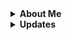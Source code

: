 <details>
  <summary><b>About Me</b></summary>
  
  Hello, I Love Newfies!
</details>

<details>
  <summary><b>Updates</b></summary>
  <br>
    <details>
    <summary><b>April 10, 2024</b></summary>
    
  - Added Ubuntu Tile font to [GsLibrary/Libray](https://github.com/GsLibrary/Library) and [GsLibrary/StaticWebsiteTemplate](https://github.com/GsLibrary/StaticWebsiteTemplate)
  </details>
  <details>
    <summary><b>April 5, 2024</b></summary>
    
  - Added [Google Solitaire](https://github.com/Newfies/G-Solitaire) and [Google Pac-Man](https://github.com/Newfies/G-Pac-Man)
  - Plan to add Google Minesweeper, and possibly some more.
  </details>

  <details>
    <summary><b>March 21, 2024</b></summary>
    
  - Archived or deleted most of my stuff, kinda lost the desire to constantly try to update, maintain, or make new things. This doesn't necessarily mean I'm done, nor does it necessarily mean I'm stopping those projects, rather I won't be progressing as much as I used to. If they become unarchived it means I have begun working on them a bit.
  </details>
</details>
